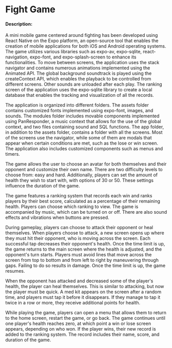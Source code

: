 # Fight Game

#### Description:

A mini mobile game centered around fighting has been developed using React Native on the Expo platform, an open-source tool that enables the creation of mobile applications for both iOS and Android operating systems. The game utilizes various libraries such as expo-av, expo-sqlite, react-navigation, expo-font, and expo-splash-screen to enhance its functionalities. To move between screens, the application uses the stack navigator and contains numerous animations implemented using the Animated API. The global background soundtrack is played using the createContext API, which enables the playback to be controlled from different screens. Other sounds are unloaded after each play. The ranking screen of the application uses the expo-sqlite library to create a local database that enables the tracking and visualization of all the records.

The application is organized into different folders. The assets folder contains customized fonts implemented using expo-font, images, and sounds. The modules folder includes movable components implemented using PanResponder, a music context that allows for the use of the global context, and two files containing sound and SQL functions. The app folder, in addition to the assets folder, contains a folder with all the screens. Most of the screens use the navigator, while some of them are modals that appear when certain conditions are met, such as the lose or win screen. The application also includes customized components such as menus and timers.

The game allows the user to choose an avatar for both themselves and their opponent and customize their own name. There are two difficulty levels to choose from: easy and hard. Additionally, players can set the amount of health they wish to start with, with options of 30 or 50. These settings influence the duration of the game.

The game features a ranking system that records each win and ranks players by their best score, calculated as a percentage of their remaining health. Players can choose which ranking to view. The game is accompanied by music, which can be turned on or off. There are also sound effects and vibrations when buttons are pressed.

During gameplay, players can choose to attack their opponent or heal themselves. When players choose to attack, a new screen opens up where they must hit their opponent, who is moving across the screen. Each successful tap decreases their opponent's health. Once the time limit is up, the game returns to the main screen where the health is adjusted, and the opponent's turn starts. Players must avoid lines that move across the screen from top to bottom and from left to right by maneuvering through gaps. Failing to do so results in damage. Once the time limit is up, the game resumes.

When the opponent has attacked and decreased some of the player's health, the player can heal themselves. This is similar to attacking, but now the player must be quick. A med kit appears on the screen after a random time, and players must tap it before it disappears. If they manage to tap it twice in a row or more, they receive additional points for health.

While playing the game, players can open a menu that allows them to return to the home screen, restart the game, or go back. The game continues until one player's health reaches zero, at which point a win or lose screen appears, depending on who won. If the player wins, their new record is added to the ranking system. The record includes their name, score, and duration of the game.
